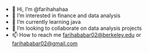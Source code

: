 - 👋 Hi, I’m @farihahahaa
- 👀 I’m interested in finance and data analysis
- 🌱 I’m currently learning java
- 💞️ I’m looking to collaborate on data analysis projects
- 📫 How to reach me farihababar02@berkeley.edu or farihababar02@gmail.com

<!---
farihahahaa/farihahahaa is a ✨ special ✨ repository because its `README.md` (this file) appears on your GitHub profile.
You can click the Preview link to take a look at your changes.
--->
